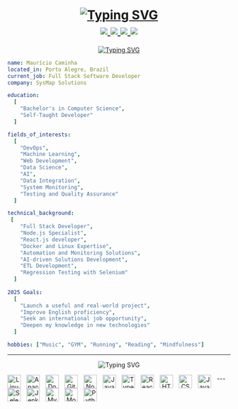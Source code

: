 <h1 align="center">
   <a href="https://git.io/typing-svg"><img src="https://readme-typing-svg.demolab.com?font=Fira+Code&size=40&pause=1000&width=495&height=100&lines=Hello%2C+There!+%F0%9F%91%8B;Glad+to+see+you+here!" alt="Typing SVG" />
   </a>
  <div>
      <a href="https://instagram.com/mauriciocaminha" target="_blank"><img src="https://img.shields.io/badge/Instagram-E4405F?style=for-the-badge&logo=instagram&logoColor=white" /> </a>
      <a href="mailto:mauricio.caminha@hotmail.com" target="_blank"><img src="https://img.shields.io/badge/Gmail-D14836?style=for-the-badge&logo=gmail&logoColor=white" /> </a>
      <a href="https://www.linkedin.com/in/mauriciocaminha/" target="_blank"><img src="https://img.shields.io/badge/LinkedIn-0077B5?style=for-the-badge&logo=linkedin&logoColor=white" /> </a>
      <a href="https://open.spotify.com/user/maur%C3%ADcio98" target="_blank"><img src="https://img.shields.io/badge/Spotify-1ED760?&style=for-the-badge&logo=spotify&logoColor=white" /> </a>
  </div>
</h1>

<div>
  
<p align="center">  
  <a href="https://git.io/typing-svg">
    <img src="https://readme-typing-svg.demolab.com?font=Fira+Code&size=20&pause=1000&repeat=false&width=435&lines=A+Little+Bit+About+Me+%F0%9F%91%A8%F0%9F%8F%BB%E2%80%8D%F0%9F%92%BB" alt="Typing SVG" />
  </a>
</p>

```yaml
name: Maurício Caminha
located_in: Porto Alegre, Brazil
current_job: Full Stack Software Developer
company: SysMap Solutions

education:
  [
    "Bachelor's in Computer Science",
    "Self-Taught Developer"
  ]

fields_of_interests:
  [
    "DevOps",
    "Machine Learning",
    "Web Development",
    "Data Science",
    "AI",
    "Data Integration",
    "System Monitoring",
    "Testing and Quality Assurance"
  ]

technical_background:
 [
    "Full Stack Developer",
    "Node.js Specialist",
    "React.js developer",
    "Docker and Linux Expertise",
    "Automation and Monitoring Solutions",
    "AI-driven Solutions Development",
    "ETL Development",
    "Regression Testing with Selenium"
  ]
  
2025 Goals:
  [
    "Launch a useful and real-world project",
    "Improve English proficiency",
    "Seek an international job opportunity",
    "Deepen my knowledge in new technologies"
  ]

hobbies: ["Music", "GYM", "Running", "Reading", "Mindfulness"]
```
</div>

---  
   <p align="center">
      <img src="https://readme-typing-svg.demolab.com?font=Fira+Code&size=20&pause=1000&repeat=false&width=435&lines=Languages+and+Tools+🚀" alt="Typing SVG" />
   <p align="center">
      <img 
          align="left" 
          alt="Linux"
          title="Linux" 
          width="30px" 
          style="padding-right: 10px;" 
          src="https://cdn.jsdelivr.net/gh/devicons/devicon@latest/icons/linux/linux-original.svg" 
      />
      <img 
          align="left" 
          alt="Apache2"
          title="Apache2" 
          width="30px" 
          style="padding-right: 10px;" 
          src="https://cdn.jsdelivr.net/gh/devicons/devicon@latest/icons/apache/apache-original.svg" 
      />
      <img 
          align="left" 
          alt="Docker"
          title="Docker" 
          width="30px" 
          style="padding-right: 10px;" 
          src="https://cdn.jsdelivr.net/gh/devicons/devicon@latest/icons/docker/docker-original.svg" 
      />
      <img 
          align="left" 
          alt="Git" 
          title="Git"
          width="30px" 
          style="padding-right: 10px;" 
          src="https://cdn.jsdelivr.net/gh/devicons/devicon@latest/icons/git/git-original.svg" 
      />
      <img 
          align="left" 
          alt="Node.Js" 
          title="Node.js"
          width="30px" 
          style="padding-right: 10px;" 
          src="https://cdn.jsdelivr.net/gh/devicons/devicon@latest/icons/nodejs/nodejs-original.svg" 
      />
      <img 
          align="left" 
          alt="JavaScript" 
          title="JavaScript"
          width="30px" 
          style="padding-right: 10px;" 
          src="https://cdn.jsdelivr.net/gh/devicons/devicon@latest/icons/javascript/javascript-original.svg" 
      />
      <img 
          align="left" 
          alt="TypeScript"
          title="TypeScript" 
          width="30px" 
          style="padding-right: 10px;" 
          src="https://cdn.jsdelivr.net/gh/devicons/devicon@latest/icons/typescript/typescript-original.svg" 
      />
      <img 
          align="left" 
          alt="React"
          title="React" 
          width="30px" 
          style="padding-right: 10px;" 
          src="https://cdn.jsdelivr.net/gh/devicons/devicon@latest/icons/react/react-original.svg" 
      />
      <img 
          align="left" 
          alt="HTML"
          title="HTML" 
          width="30px" 
          style="padding-right: 10px;" 
          src="https://cdn.jsdelivr.net/gh/devicons/devicon@latest/icons/html5/html5-original.svg" 
      />
      <img 
          align="left" 
          alt="CSS" 
          title="CSS"
          width="30px" 
          style="padding-right: 10px;" 
          src="https://cdn.jsdelivr.net/gh/devicons/devicon@latest/icons/css3/css3-original.svg" 
      />
      <img 
          align="left" 
          alt="Java" 
          title="Java"
          width="30px" 
          style="padding-right: 10px;" 
          src="https://cdn.jsdelivr.net/gh/devicons/devicon@latest/icons/java/java-original.svg" 
      />
      <img 
          align="left" 
          alt="Selenium" 
          title="Selenium"
          width="30px" 
          style="padding-right: 10px;" 
          src="https://cdn.jsdelivr.net/gh/devicons/devicon@latest/icons/selenium/selenium-original.svg" 
      />
      <img 
          align="left" 
          alt="Jenkins" 
          title="Jenkis"
          width="30px" 
          style="padding-right: 10px;" 
          src="https://cdn.jsdelivr.net/gh/devicons/devicon@latest/icons/jenkins/jenkins-original.svg" 
      />
      <img 
          align="left" 
          alt="Mysql" 
          title="Mysql"
          width="30px" 
          style="padding-right: 10px;" 
          src="https://cdn.jsdelivr.net/gh/devicons/devicon@latest/icons/mysql/mysql-original.svg" 
      />
      <img 
          align="left" 
          alt="MongoDB" 
          title="MongoDB"
          width="30px" 
          style="padding-right: 10px;" 
          src="https://cdn.jsdelivr.net/gh/devicons/devicon@latest/icons/mongodb/mongodb-original.svg" 
      />
      <img 
          align="left" 
          alt="Python" 
          title="Python"
          width="30px" 
          style="padding-right: 10px;" 
          src="https://cdn.jsdelivr.net/gh/devicons/devicon@latest/icons/oracle/oracle-original.svg" 
      />
   </p>
   ---

   
